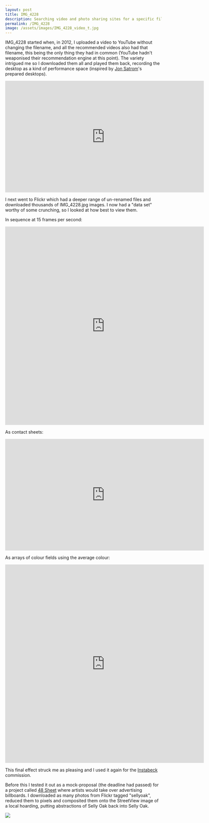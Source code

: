 ```yaml
---
layout: post
title: IMG_4228
description: Searching video and photo sharing sites for a specific filename to get a broad sample.
permalink: /IMG_4228
image: /assets/images/IMG_4228_video_t.jpg
---
```


IMG_4228 started when, in 2012, I uploaded a video to YouTube without changing the filename, and all the recommended videos also had that filename, this being the only thing they had in common (YouTube hadn't weaponised their recommendation engine at this point). The variety intrigued me so I downloaded them all and played them back, recording the desktop as a kind of performance space (inspired by [Jon Satrom](http://jonsatrom.com)'s prepared desktops).

<iframe src="https://player.vimeo.com/video/34801741" width="640" height="360" frameborder="0" allow="autoplay; fullscreen" allowfullscreen></iframe>

I next went to Flickr which had a deeper range of un-renamed files and downloaded thousands of IMG_4228.jpg images. I now had a "data set" worthy of some crunching, so I looked at how best to view them.

In sequence at 15 frames per second:

<iframe src="https://player.vimeo.com/video/35092853" width="640" height="640" frameborder="0" allow="autoplay; fullscreen" allowfullscreen></iframe>

As contact sheets:

<iframe src="https://player.vimeo.com/video/35092220" width="640" height="360" frameborder="0" allow="autoplay; fullscreen" allowfullscreen></iframe>

As arrays of colour fields using the average colour:

<iframe src="https://player.vimeo.com/video/35112704" width="640" height="640" frameborder="0" allow="autoplay; fullscreen" allowfullscreen></iframe>

This final effect struck me as pleasing and I used it again for the [Instabeck](http://art.peteashton.com/instabeck) commission. 

Before this I tested it out as a mock-proposal (the deadline had passed) for a project called [48 Sheet](http://www.werk.org.uk/projects/48-sheet) where artists would take over advertising billboards. I downloaded as many photos from Flickr tagged "sellyoak", reduced them to pixels and composited them onto the StreetView image of a local hoarding, putting abstractions of Selly Oak back into Selly Oak.

![](http://art.peteashton.com/assets/images/Billboard_Selly_Oak.jpg)

